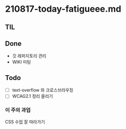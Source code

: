 # 210817-today-fatigueee.md

## TIL

## Done

- 깃 레퍼지토리 관리
- WIKI 미팅

## Todo

- [ ] text-overflow 와 크로스브라우징
- [ ] WCAG2.1 정리 올리기

### 이 주의 과업

CSS 수업 잘 따라가기
